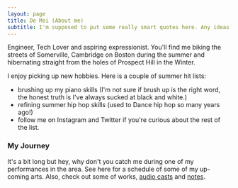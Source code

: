 ```yaml
---
layout: page
title: De Moi (About me)
subtitle: I'm supposed to put some really smart quotes here. Any ideas?
---
```


Engineer, Tech Lover and aspiring expressionist.
You'll find me biking the streets of Somerville, Cambridge on Boston during the summer and hibernating straight from the holes of Prospect Hill in the Winter.

I enjoy picking up new hobbies. Here is a couple of summer hit lists:
- brushing up my piano skills (I'm not sure if brush up is the right word, the honest truth is I've always sucked at black and white.)
- refining summer hip hop skills (used to Dance hip hop so many years ago!)
- follow me on Instagram and Twitter if you're curious about the rest of the list.




### My Journey

It's a bit long but hey, why don't you catch me during one of my performances in the area. See here for a schedule of some of my up-coming arts. Also, check out some of works, [audio casts](https://soundcloud.com/kuvie/k3-ke-mi) and [notes](http://obanko01.github.io/).